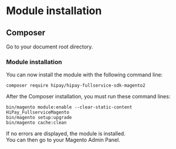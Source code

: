 # Module installation

## Composer

Go to your document root directory.

### Module installation

You can now install the module with the following command line:

```
composer require hipay/hipay-fullservice-sdk-magento2
```

After the Composer installation, you must run these command lines:  

`bin/magento module:enable --clear-static-content HiPay_FullserviceMagento`  
`bin/magento setup:upgrade`  
`bin/magento cache:clean`  

If no errors are displayed, the module is installed.  
You can then go to your Magento Admin Panel.